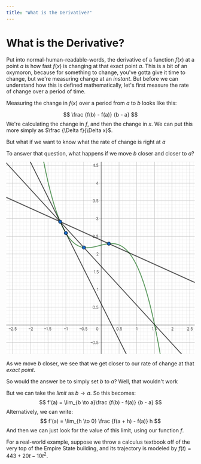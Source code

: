 ```yaml
---
title: "What is the Derivative?"
---
```


# What is the Derivative?

Put into normal-human-readable-words, the derivative of a function $f(x)$ at a point $a$ is how fast $f(x)$ is changing at that exact point $a$. This is a bit of an oxymoron, because for something to change, you've gotta give it time to change, but we're measuring change at an *instant*. But before we can understand how this is defined mathematically, let's first measure the rate of change over a period of time.

Measuring the change in $f(x)$ over a period from $a$ to $b$ looks like this:

$$
\frac {f(b) - f(a)} {b - a}
$$
We're calculating the change in $f$, and then the change in $x$. We can put this more simply as $\frac {\Delta f}{\Delta x}$​.

But what if we want to know what the rate of change is right at $a$

To answer that question, what happens if we move $b$ closer and closer to $a$?

![Moving closer and closer](img/closerandcloser.png)

As we move $b$​ closer, we see that we get closer to our rate of change at that *exact point*.

So would the answer be to simply set $b$ to $a$? Well, that wouldn't work

But we can take the *limit* as $b \to a$. So this becomes:
$$
f'(a) = \lim_{b \to a}\frac {f(b) - f(a)} {b - a}
$$
Alternatively, we can write:
$$
f'(a) = \lim_{h \to 0} \frac {f(a + h) - f(a)} h
$$
And then we can just look for the value of this limit, using our function $f$.

For a real-world example, suppose we throw a calculus textbook off of the very top of the Empire State building, and its trajectory is modeled by $f(t)= 443 + 20t - 10t^2$​​.


